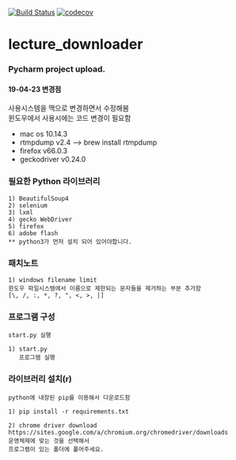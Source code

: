 [![Build Status](https://travis-ci.org/giraffeb/lecture_downloader.svg?branch=master)](https://travis-ci.org/giraffeb/lecture_downloader)
[![codecov](https://codecov.io/gh/giraffeb/lecture_downloader/branch/master/graph/badge.svg)](https://codecov.io/gh/giraffeb/lecture_downloader)
# lecture_downloader

### Pycharm project upload.<br>

#### 19-04-23 변경점
사용시스템을 맥으로 변경하면서 수정해봄<br>
윈도우에서 사용시에는 코드 변경이 필요함<br>
* mac os 10.14.3
* rtmpdump v2.4 --> brew install rtmpdump
* firefox v66.0.3
* geckodriver v0.24.0

### 필요한 Python 라이브러리
    1) BeautifulSoup4
    2) selenium
    3) lxml
    4) gecko WebDriver
    5) firefox
    6) adobe flash
    ** python3가 먼저 설치 되어 있어야합니다.

### 패치노트

    1) windows filename limit
    윈도우 파일시스템에서 이름으로 제한되는 문자들을 제거하는 부분 추가함
    [\, /, :, *, ?, ", <, >, |]



### 프로그램 구성
    start.py 실행

    1) start.py
       프로그램 실행


### 라이브러리 설치(r)
    python에 내장된 pip를 이용해서 다운로드함

    1) pip install -r requirements.txt
    
    2) chrome driver download
    https://sites.google.com/a/chromium.org/chromedriver/downloads
    운영체제에 맞는 것을 선택해서
    프로그램이 있는 폴더에 풀어주세요.
